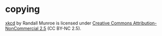 # copying
[xkcd][1] by Randall Munroe is licensed under [Creative Commons Attribution-NonCommercial 2.5][2] (CC BY-NC 2.5).

[1]: https://xkcd.com
[2]: https://creativecommons.org/licenses/by-nc/2.5/
